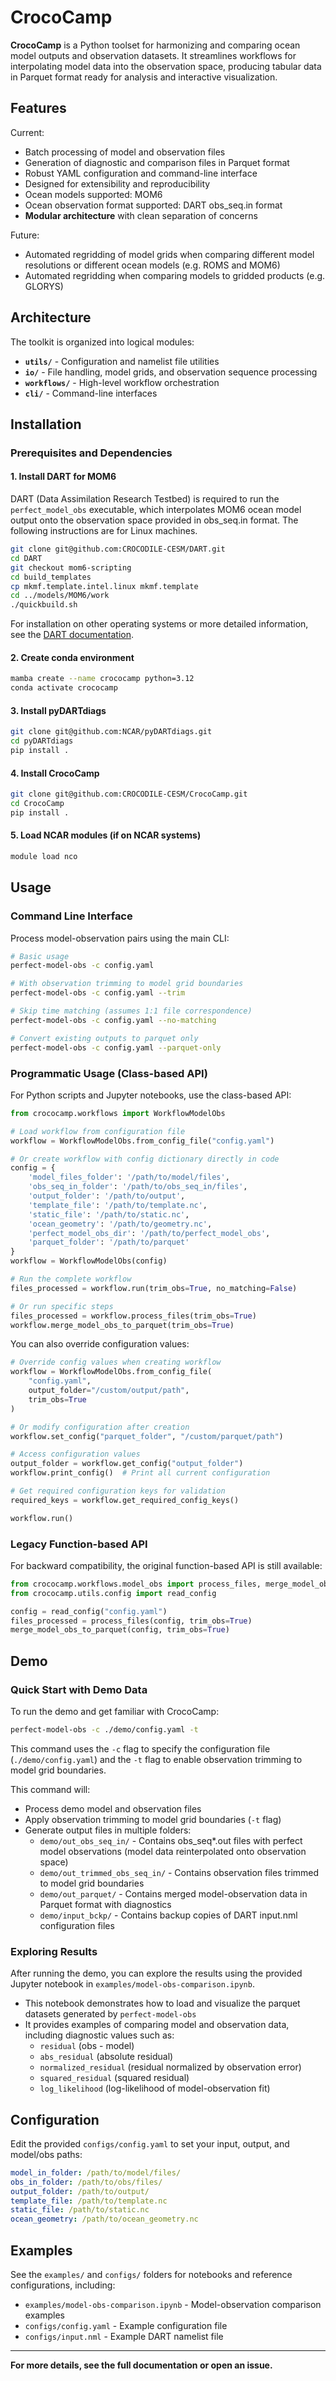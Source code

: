 # CrocoCamp

**CrocoCamp** is a Python toolset for harmonizing and comparing ocean model outputs and observation datasets. It streamlines workflows for interpolating model data into the observation space, producing tabular data in Parquet format ready for analysis and interactive visualization.

## Features

Current:
- Batch processing of model and observation files
- Generation of diagnostic and comparison files in Parquet format
- Robust YAML configuration and command-line interface
- Designed for extensibility and reproducibility
- Ocean models supported: MOM6
- Ocean observation format supported: DART obs_seq.in format
- **Modular architecture** with clean separation of concerns

Future:
- Automated regridding of model grids when comparing different model resolutions or different ocean models (e.g. ROMS and MOM6)
- Automated regridding when comparing models to gridded products (e.g. GLORYS)

## Architecture

The toolkit is organized into logical modules:

- **`utils/`** - Configuration and namelist file utilities
- **`io/`** - File handling, model grids, and observation sequence processing
- **`workflows/`** - High-level workflow orchestration
- **`cli/`** - Command-line interfaces

## Installation

### Prerequisites and Dependencies

#### 1. Install DART for MOM6
DART (Data Assimilation Research Testbed) is required to run the `perfect_model_obs` executable, which interpolates MOM6 ocean model output onto the observation space provided in obs_seq.in format. The following instructions are for Linux machines.

```bash
git clone git@github.com:CROCODILE-CESM/DART.git
cd DART
git checkout mom6-scripting
cd build_templates
cp mkmf.template.intel.linux mkmf.template
cd ../models/MOM6/work
./quickbuild.sh
```

For installation on other operating systems or more detailed information, see the [DART documentation](https://docs.dart.ucar.edu/).

#### 2. Create conda environment
```bash
mamba create --name crococamp python=3.12
conda activate crococamp
```

#### 3. Install pyDARTdiags
```bash
git clone git@github.com:NCAR/pyDARTdiags.git
cd pyDARTdiags
pip install .
```

#### 4. Install CrocoCamp
```bash
git clone git@github.com:CROCODILE-CESM/CrocoCamp.git
cd CrocoCamp
pip install .
```

#### 5. Load NCAR modules (if on NCAR systems)
```bash
module load nco
```

## Usage

### Command Line Interface

Process model-observation pairs using the main CLI:

```bash
# Basic usage
perfect-model-obs -c config.yaml

# With observation trimming to model grid boundaries
perfect-model-obs -c config.yaml --trim

# Skip time matching (assumes 1:1 file correspondence)
perfect-model-obs -c config.yaml --no-matching

# Convert existing outputs to parquet only
perfect-model-obs -c config.yaml --parquet-only
```

### Programmatic Usage (Class-based API)

For Python scripts and Jupyter notebooks, use the class-based API:

```python
from crococamp.workflows import WorkflowModelObs

# Load workflow from configuration file
workflow = WorkflowModelObs.from_config_file("config.yaml")

# Or create workflow with config dictionary directly in code
config = {
    'model_files_folder': '/path/to/model/files',
    'obs_seq_in_folder': '/path/to/obs_seq_in/files', 
    'output_folder': '/path/to/output',
    'template_file': '/path/to/template.nc',
    'static_file': '/path/to/static.nc',
    'ocean_geometry': '/path/to/geometry.nc',
    'perfect_model_obs_dir': '/path/to/perfect_model_obs',
    'parquet_folder': '/path/to/parquet'
}
workflow = WorkflowModelObs(config)

# Run the complete workflow
files_processed = workflow.run(trim_obs=True, no_matching=False)

# Or run specific steps
files_processed = workflow.process_files(trim_obs=True)
workflow.merge_model_obs_to_parquet(trim_obs=True)
```

You can also override configuration values:

```python
# Override config values when creating workflow
workflow = WorkflowModelObs.from_config_file(
    "config.yaml", 
    output_folder="/custom/output/path",
    trim_obs=True
)

# Or modify configuration after creation
workflow.set_config("parquet_folder", "/custom/parquet/path")

# Access configuration values
output_folder = workflow.get_config("output_folder") 
workflow.print_config()  # Print all current configuration

# Get required configuration keys for validation
required_keys = workflow.get_required_config_keys()

workflow.run()
```

### Legacy Function-based API

For backward compatibility, the original function-based API is still available:

```python
from crococamp.workflows.model_obs import process_files, merge_model_obs_to_parquet
from crococamp.utils.config import read_config

config = read_config("config.yaml")
files_processed = process_files(config, trim_obs=True)
merge_model_obs_to_parquet(config, trim_obs=True)
```

## Demo

### Quick Start with Demo Data

To run the demo and get familiar with CrocoCamp:

```bash
perfect-model-obs -c ./demo/config.yaml -t
```

This command uses the `-c` flag to specify the configuration file (`./demo/config.yaml`) and the `-t` flag to enable observation trimming to model grid boundaries.

This command will:
- Process demo model and observation files
- Apply observation trimming to model grid boundaries (`-t` flag)
- Generate output files in multiple folders:
  - `demo/out_obs_seq_in/` - Contains obs_seq*.out files with perfect model observations (model data reinterpolated onto observation space)
  - `demo/out_trimmed_obs_seq_in/` - Contains observation files trimmed to model grid boundaries
  - `demo/out_parquet/` - Contains merged model-observation data in Parquet format with diagnostics
  - `demo/input_bckp/` - Contains backup copies of DART input.nml configuration files

### Exploring Results

After running the demo, you can explore the results using the provided Jupyter notebook in `examples/model-obs-comparison.ipynb`.
- This notebook demonstrates how to load and visualize the parquet datasets generated by `perfect-model-obs`
- It provides examples of comparing model and observation data, including diagnostic values such as:
  - `residual` (obs - model)
  - `abs_residual` (absolute residual)
  - `normalized_residual` (residual normalized by observation error)
  - `squared_residual` (squared residual)
  - `log_likelihood` (log-likelihood of model-observation fit)

## Configuration

Edit the provided `configs/config.yaml` to set your input, output, and model/obs paths:

```yaml
model_in_folder: /path/to/model/files/
obs_in_folder: /path/to/obs/files/
output_folder: /path/to/output/
template_file: /path/to/template.nc
static_file: /path/to/static.nc
ocean_geometry: /path/to/ocean_geometry.nc
```

## Examples

See the `examples/` and `configs/` folders for notebooks and reference configurations, including:
- `examples/model-obs-comparison.ipynb` - Model-observation comparison examples
- `configs/config.yaml` - Example configuration file
- `configs/input.nml` - Example DART namelist file

---

**For more details, see the full documentation or open an issue.**
